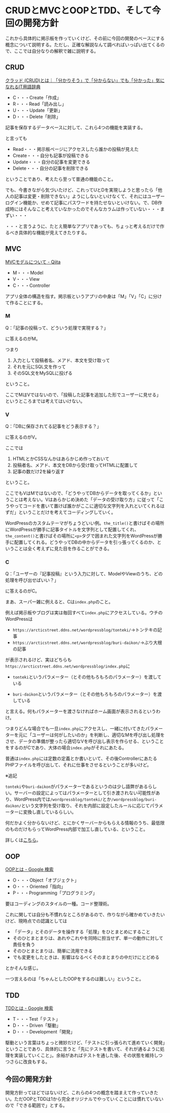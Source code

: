 # CRUDとMVCとOOPとTDD、そして今回の開発方針

これから具体的に掲示板を作っていくけど、その前に今回の開発のベースにする概念について説明する。ただし、正確な解説なんて調べればいっぱい出てくるので、ここでは自分なりの解釈で雑に説明する。

## CRUD

[クラッド \(CRUD\)とは｜「分かりそう」で「分からない」でも「分かった」気になれるIT用語辞典](https://wa3.i-3-i.info/word123.html)

* C・・・Create「作成」
* R・・・Read「読み出し」
* U・・・Update「更新」
* D・・・Delete「削除」

記事を保存するデータベースに対して、これら4つの機能を実装する。

と言っても

* Read・・・掲示板ページにアクセスしたら誰かの投稿が見えた
* Create・・・自分も記事が投稿できる
* Update・・・自分の記事を変更できる
* Delete・・・自分の記事を削除できる

ということであり、考えたら至って普通の機能のこと。

でも、今書きながら気づいたけど、これってUとDを実現しようと思ったら「他人の記事は変更・削除できない」ようにしないといけなくて、それにはユーザーログイン機能か、せめて記事にパスワードを持たせないといけない。で、DB作成時にはそんなこと考えていなかったのでそんなカラムは作っていない・・・まずい・・・

・・・と言うように、たとえ簡単なアプリであっても、ちょっと考えるだけで作るべき具体的な機能が見えてきたりする。

## MVC

[MVCモデルについて \- Qiita](https://qiita.com/s_emoto/items/975cc38a3e0de462966a)

* M・・・Model
* V・・・View
* C・・・Controller

アプリ全体の構造を指す。掲示板というアプリの中身は「M」「V」「C」に分けて作ることにする。

### M

Q：「記事の投稿って、どういう処理で実現する？」

に答えるのがM。

つまり

1. 入力として投稿者名、メアド、本文を受け取って
2. それを元にSQL文を作って
3. そのSQL文をMySQLに投げる

ということ。

ここでMはVではないので、「投稿した記事を追加した形でユーザーに見せる」というところまでは考えてはいけない。

### V

Q：「DBに保存されてる記事をどう表示する？」

に答えるのがV。

ここでは

1. HTMLとかCSSなんかはあらかじめ作っておいて
2. 投稿者名、メアド、本文をDBから受け取ってHTMLに配置して
3. 記事の数だけ2を繰り返す

ということ。

ここでもVはMではないので、「どうやってDBからデータを取ってくるか」ということは考えない。Vはあらかじめ決めた「データの受け取り方」に従って「こうやってコードを書いて置けば誰かがここに適切な文字列を入れといてくれるはずだ」ということだけを考えてコーディングしていく。

WordPressのカスタムテーマがちょうどいい例。`the_title()`と書けばその場所にWordPressが勝手に記事タイトルを文字列として配置してくれ、`the_content()`と書けばその場所に`<p>`タグで囲まれた文字列をWordPressが勝手に配置してくれる。どうやってDBの中からデータを引っ張ってくるのか、ということは全く考えずに見た目を作ることができる。

### C

Q：「ユーザーの『記事投稿』という入力に対して、ModelやViewのうち、どの処理を呼び出せばいい？」

に答えるのがC。

まあ、スーパー雑に例えると、Cは`index.php`のこと。

例えば掲示板やブログは実は毎回すべて`index.php`にアクセスしている。ウチのWordPressは

* `https://arcticstreet.ddns.net/wordpressblog/tonteki/`→トンテキの記事
* `https://arcticstreet.ddns.net/wordpressblog/buri-daikon/`→ぶり大根の記事

が表示されるけど、実はどちらも`https://arcticstreet.ddns.net/wordpressblog/index.php`に

* `tonteki`というパラメーター（とその他もろもろのパラメーター）を渡している

* `buri-daikon`というパラメーター（とその他もろもろのパラメーター）を渡している

と言える。何もパラメーターを渡さなければホーム画面が表示されるというわけ。

つまりどんな場合でも一旦`index.php`にアクセスし、一緒に付いてきたパラメーターを元に「ユーザーは何がしたいのか」を判断し、適切なMを呼び出し処理をさせ、データの準備が整ったら適切なVを呼び出し表示を作らせる、ということをするのがCであり、大体の場合`index.php`がそれにあたる。

普通は`index.php`には定数の定義とか書いといて、その後ControllerにあたるPHPファイルを呼び出して、それに仕事をさせるということが多いけど。

※追記

`tonteki`や`buri-daikon`がパラメーターであるというのは少し語弊があるらしい。サーバーの設定によってはパラメーターとして引き渡されない可能性があり、WordPress内では`/wordpressblog/tonteki/`とか`/wordpressblog/buri-daikon/`という文字列を受け取り、それを内部に設定したルールに応じてパラメーターに変換し直しているらしい。

何だかよく分からないけど、とにかくサーバーからもらえる情報のうち、最低限のものだけもらってWordPress内部で加工し直している、ということ。

詳しくは[こちら](aboutquerystrings.html)。

## OOP

[OOPとは \- Google 検索](https://www.google.com/search?q=OOP%E3%81%A8%E3%81%AF&oq=OOP%E3%81%A8%E3%81%AF&aqs=chrome..69i57j0j0i5i30l3.2413j0j7&sourceid=chrome&ie=UTF-8)

* O・・・Object「オブジェクト」
* O・・・Oriented「指向」
* P・・・Programming「プログラミング」

要はコーディングのスタイルの一種。コード整理術。

これに関しては自分も不慣れなところがあるので、作りながら確かめていきたいけど、現時点での認識としては

* 「データ」とそのデータを操作する「処理」をひとまとめにすること
* そのひとまとまりは、あれやこれやを同時に担当せず、単一の動作に対して責任を負う
* そのひとまとまりは、簡単に流用できる
* でも変更をしたときは、影響はなるべくそのまとまりの中だけにとどめる

とかそんな感じ。

一つ言えるのは「ちゃんとしたOOPをするのは難しい」ということ。

## TDD

[TDDとは \- Google 検索](https://www.google.com/search?q=TDD%E3%81%A8%E3%81%AF&oq=TDD%E3%81%A8%E3%81%AF&aqs=chrome..69i57j0l3j0i5i30l4.3555j0j9&sourceid=chrome&ie=UTF-8)

* T・・・Test「テスト」
* D・・・Driven「駆動」
* D・・・Development「開発」

駆動という言葉はちょっと微妙だけど、「テストに引っ張られて進めていく開発」ということであり、具体的に言うと「先にテストを書いて、それが通るように処理を実装していくこと」。余裕があればテストを通した後、その状態を維持しつつさらに改良もする。

## 今回の開発方針

開発方針ってほどではないけど、これらの4つの概念を踏まえて作っていきたい。ただOOPとTDDは1から完全オリジナルでやっていくことには慣れていないので「できる範囲で」とする。